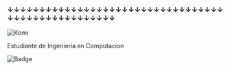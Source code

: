 ### ↓↓↓↓↓↓↓↓↓↓↓↓↓↓↓↓↓↓↓↓↓↓↓↓↓↓↓↓↓↓↓↓↓↓↓↓↓↓↓↓↓↓↓↓↓↓↓↓↓↓↓
![Komi](https://c.tenor.com/DBqXXNQkF28AAAAd/komi-san.gif)

Estudiante de Ingenieria en Computacion 

![Badge](https://bit.ly/icom-badge)
